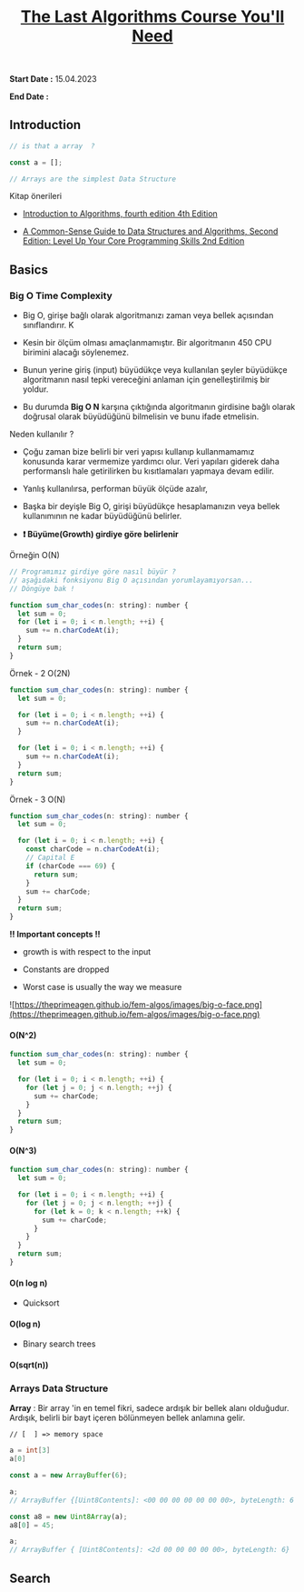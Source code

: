 <h1 align="center"><a  href="https://frontendmasters.com/courses/algorithms/introduction/">The Last Algorithms Course You'll Need</a></h1>  <br>

**Start Date :** 15.04.2023

**End Date :**

## Introduction

```javascript
// is that a array  ?

const a = [];

// Arrays are the simplest Data Structure
```

Kitap önerileri

- <a  href="https://www.amazon.com/Introduction-Algorithms-fourth-Thomas-Cormen/dp/026204630X?keywords=introduction+to+algorithms&qid=1660584469&s=books&sprefix=introduction,stripbooks,93&sr=1-1&linkCode=sl1&tag=theprimeagen-20&linkId=83c55b2c018fbe94a1de79ebd447b66a&language=en_US&ref_=as_li_ss_tl">Introduction to Algorithms, fourth edition 4th Edition</a>

- <a  href="https://www.amazon.com/Common-Sense-Guide-Structures-Algorithms-Second/dp/1680507222?keywords=introduction+to+algorithms&qid=1660584469&s=books&sprefix=introduction,stripbooks,93&sr=1-16&linkCode=sl1&tag=theprimeagen-20&linkId=2000de29907b98b5ac7a98aa6b52c1d9&language=en_US&ref_=as_li_ss_tl">A Common-Sense Guide to Data Structures and Algorithms, Second Edition: Level Up Your Core Programming Skills 2nd Edition</a>

## Basics

### Big O Time Complexity

- Big O, girişe bağlı olarak algoritmanızı zaman veya bellek açısından sınıflandırır. K

- Kesin bir ölçüm olması amaçlanmamıştır. Bir algoritmanın 450 CPU birimini alacağı söylenemez.

- Bunun yerine giriş (input) büyüdükçe veya kullanılan şeyler büyüdükçe algoritmanın nasıl tepki vereceğini anlaman için genelleştirilmiş bir yoldur.

- Bu durumda **Big O N** karşına çıktığında algoritmanın girdisine bağlı olarak doğrusal olarak büyüdüğünü bilmelisin ve bunu ifade etmelisin.

Neden kullanılır ?

- Çoğu zaman bize belirli bir veri yapısı kullanıp kullanmamamız konusunda karar vermemize yardımcı olur. Veri yapıları giderek daha performanslı hale getirilirken bu kısıtlamaları yapmaya devam edilir.

- Yanlış kullanılırsa, performan büyük ölçüde azalır,

- Başka bir deyişle Big O, girişi büyüdükçe hesaplamanızın veya bellek kullanımının ne kadar büyüdüğünü belirler.
- **❗ Büyüme(Growth) girdiye göre belirlenir**

Örneğin O(N)

```javascript
// Programımız girdiye göre nasıl büyür ?
// aşağıdaki fonksiyonu Big O açısından yorumlayamıyorsan...
// Döngüye bak !

function sum_char_codes(n: string): number {
  let sum = 0;
  for (let i = 0; i < n.length; ++i) {
    sum += n.charCodeAt(i);
  }
  return sum;
}
```

Örnek - 2 O(2N)

```javascript
function sum_char_codes(n: string): number {
  let sum = 0;

  for (let i = 0; i < n.length; ++i) {
    sum += n.charCodeAt(i);
  }

  for (let i = 0; i < n.length; ++i) {
    sum += n.charCodeAt(i);
  }
  return sum;
}
```

Örnek - 3 O(N)

```javascript
function sum_char_codes(n: string): number {
  let sum = 0;

  for (let i = 0; i < n.length; ++i) {
    const charCode = n.charCodeAt(i);
    // Capital E
    if (charCode === 69) {
      return sum;
    }
    sum += charCode;
  }
  return sum;
}
```

**‼ Important concepts ‼**

- growth is with respect to the input

- Constants are dropped

- Worst case is usually the way we measure

![https://theprimeagen.github.io/fem-algos/images/big-o-face.png](https://theprimeagen.github.io/fem-algos/images/big-o-face.png)

#### O(N^2)

```javascript
function sum_char_codes(n: string): number {
  let sum = 0;

  for (let i = 0; i < n.length; ++i) {
    for (let j = 0; j < n.length; ++j) {
      sum += charCode;
    }
  }
  return sum;
}
```

#### O(N^3)

```javascript
function sum_char_codes(n: string): number {
  let sum = 0;

  for (let i = 0; i < n.length; ++i) {
    for (let j = 0; j < n.length; ++j) {
      for (let k = 0; k < n.length; ++k) {
        sum += charCode;
      }
    }
  }
  return sum;
}
```

#### O(n log n)

- Quicksort

#### O(log n)

- Binary search trees

#### O(sqrt(n))

### Arrays Data Structure

**Array** : Bir array 'in en temel fikri, sadece ardışık bir bellek alanı olduğudur. Ardışık, belirli bir bayt içeren bölünmeyen bellek anlamına gelir.

```
// [  ] => memory space
```

```c
a = int[3]
a[0]
```

```javascript
const a = new ArrayBuffer(6);

a;
// ArrayBuffer {[Uint8Contents]: <00 00 00 00 00 00 00>, byteLength: 6 }

const a8 = new Uint8Array(a);
a8[0] = 45;

a;
// ArrayBuffer { [Uint8Contents]: <2d 00 00 00 00 00>, byteLength: 6}
```

## Search
